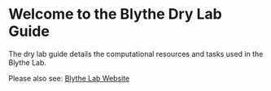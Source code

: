 # Welcome to the Blythe Dry Lab Guide

The dry lab guide details the computational resources and tasks used in the Blythe Lab. 

Please also see:
[Blythe Lab Website](https://www.blythelab.org/)